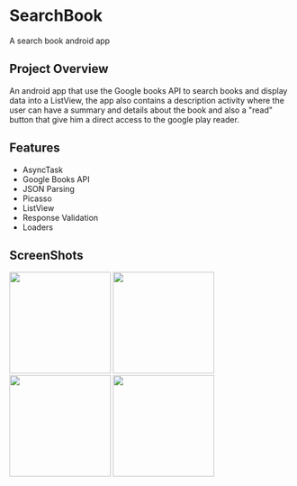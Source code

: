 # SearchBook
A search book android app

## Project Overview

An android app that use the Google books API to search books and display data into a ListView, the app also contains a description activity where the user can have a summary and details about the book and also a "read" button that give him a direct access to the google play reader.

## Features

- AsyncTask
- Google Books API
- JSON Parsing
- Picasso
- ListView
- Response Validation
- Loaders

## ScreenShots

<p float="left">
  <img src="https://user-images.githubusercontent.com/44711173/58520760-5baad080-8187-11e9-860e-8b2769f6fa8d.png
" width="180" />
  <img src="https://user-images.githubusercontent.com/44711173/58520821-b17f7880-8187-11e9-8091-32e509aa57bd.png
" width="180" /> 
  <img src="https://user-images.githubusercontent.com/44711173/58520828-ba704a00-8187-11e9-84d9-6031a40f5135.png
" width="180" />
  <img src="https://user-images.githubusercontent.com/44711173/58520841-c3611b80-8187-11e9-8b08-fc4c07d2f6de.png
" width="180" /> 
</p>
